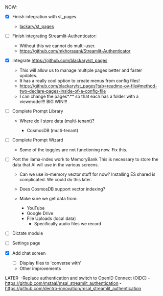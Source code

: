 NOW:

- [X] Finish integration with st_pages

    - [lackary/st_pages](https://github.com/blackary/st_pages)

- [ ] Finish integrating Streamlit-Authenticator:
    - Without this we cannot do multi-user.
    - https://github.com/mkhorasani/Streamlit-Authenticator

- [X] Integrate https://github.com/blackary/st_pages
    - This will allow us to manage multiple pages better and faster updates.
    - It has a really cool option to create menus from config files!
    - https://github.com/blackary/st_pages?tab=readme-ov-file#method-two-declare-pages-inside-of-a-config-file
    - I can change the pages\*.** so that each has a folder with a viewmodel!!! BIG WIN!!!

- [ ] Complete Prompt Library
    - Where do I store data (multi-tenant)?

        - CosmosDB (multi-tenant)

- [ ] Complete Prompt Wizard
    - Some of the toggles are not functioning now. Fix this.

-[ ] Port the llama-index work to MemoryBank
    This is necessary to store the data that AI will use in the various screens.

    - Can we use in-memory vector stuff for now?
        Installing ES shared is complicated. We could do this later.
        
    - Does CosmosDB support vector indexing?

    - Make sure we get data from:
        - YouTube
        - Google Drive
        - File Uploads (local data)
            - Specifically audio files we record

- [ ] Dictate module

- [ ] Settings page

- [X] Add chat screen
    - [ ] Display files to 'converse with'
    - Other improvements

    


LATER:
-Replace authentication and switch to OpenID Connect (OIDC)
    -https://github.com/mstaal/msal_streamlit_authentication
    -https://github.com/dentro-innovation/msal_streamlit_authentication
